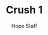 ---
image: /assets/img/kl/kl_crush_1.png
title: Crush 1
number: 1
categories:
  - Meditations
  - Difficulty
  - Crush
author: Hope Staff
notes: Crush 1
embed: >-
  <iframe style="border-radius:12px" src="https://open.spotify.com/embed/episode/30ugTlEFMiJJTw2355G3DS?utm_source=generator" width="100%" height="352" frameBorder="0" allowfullscreen="" allow="autoplay; clipboard-write; encrypted-media; fullscreen; picture-in-picture" loading="lazy"></iframe>
transcript: >-
  SOME LINES OF TEXT START HERE
---